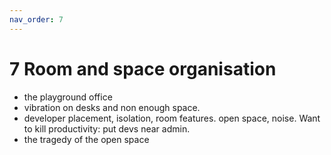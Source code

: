 ```yaml
---
nav_order: 7
---
```


# 7 Room and space organisation

- the playground office
- vibration on desks and non enough space.
- developer placement, isolation, room features. open space, noise. Want to kill productivity: put devs near admin.
- the tragedy of the open space

